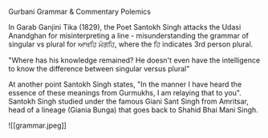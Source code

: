 Gurbani Grammar & Commentary Polemics 

In Garab Ganjini Tika (1829), the Poet Santokh Singh attacks the Udasi Anandghan for misinterpreting a line - misunderstanding the grammar of singular vs plural for ਆਖਹਿ ਮੰਗਹਿ, where the ਹਿ indicates 3rd person plural. 

"Where has his knowledge remained? He doesn't even have the intelligence to know the difference between singular versus plural" 

At another point Santokh Singh states, "In the manner I have heard the essence of these meanings from Gurmukhs, I am relaying that to you". Santokh Singh studied under the famous Giani Sant Singh from Amritsar, head of a lineage (Giania Bunga) that goes back to Shahid Bhai Mani Singh.

![[grammar.jpeg]]